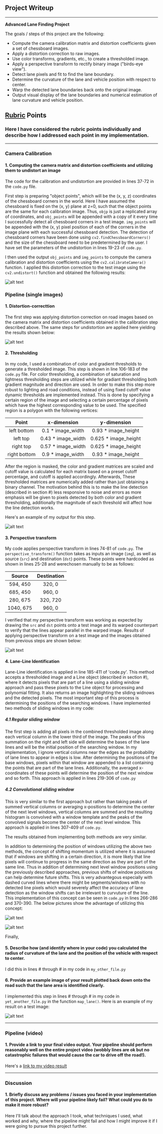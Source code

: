 ## Project Writeup

---

**Advanced Lane Finding Project**

The goals / steps of this project are the following:

* Compute the camera calibration matrix and distortion coefficients given a set of chessboard images.
* Apply a distortion correction to raw images.
* Use color transforms, gradients, etc., to create a thresholded image.
* Apply a perspective transform to rectify binary image ("birds-eye view").
* Detect lane pixels and fit to find the lane boundary.
* Determine the curvature of the lane and vehicle position with respect to center.
* Warp the detected lane boundaries back onto the original image.
* Output visual display of the lane boundaries and numerical estimation of lane curvature and vehicle position.

[//]: # (Image References)

[image1]: ./writeup_figures/undistort.jpg "Undistorted"
[image2]: ./test_images/test2.jpg "Road image"
[image3]: ./writeup_figures/undistort_test.jpg "Undistorted test"
[image4]: ./writeup_figures/thresholding.jpg "Thresholding"
[image5]: ./writeup_figures/per_trans.jpg "Perspective Transform"
[image6]: ./writeup_figures/line_find_momentum.jpg "Line finding with momentum"
[image7]: ./writeup_figures/line_find_no_momentum.jpg "Line finding without momentum"
[video1]: ./output_videos/project_video.mp4 "Video"

## [Rubric](https://review.udacity.com/#!/rubrics/571/view) Points

### Here I have considered the rubric points individually and describe how I addressed each point in my implementation.  

---

### Camera Calibration

#### 1. Computing the camera matrix and distortion coefficients and utilizing them to undistort an image

The code for the calibration and undistortion are provided in lines 37-72 in the `code.py` file.  

First step is preparing "object points", which will be the (x, y, z) coordinates of the chessboard corners in the world. Here I have assumed the chessboard is fixed on the (x, y) plane at z=0, such that the object points are the same for each calibration image.  Thus, `objp` is just a replicated array of coordinates, and `obj_points` will be appended with a copy of it every time I successfully detect all chessboard corners in a test image.  `img_points` will be appended with the (x, y) pixel position of each of the corners in the image plane with each successful chessboard detection. The detection of chessboard corners have been done using `cv2.findChessboardCorners()` and the size of the chessboard need to be predetermined by the user. I have set the parameters of the undistortion in lines 19-23 of `code.py`.

I then used the output `obj_points` and `img_points` to compute the camera calibration and distortion coefficients using the `cv2.calibrateCamera()` function.  I applied this distortion correction to the test image using the `cv2.undistort()` function and obtained the following results: 

![alt text][image1]

### Pipeline (single images)

#### 1. Distortion-correcttion

The first step was applying distortion correction on road images based on the camera matrix and distortion coefficients obtained in the calibration step described above. The same steps for undistortion are applied here yielding the results shown below:

![alt text][image3]

#### 2. Thresholding

In my code, I used a combination of color and gradient thresholds to generate a thresholded image. This step is shown in line 106-183 of the `code.py` file. For color thresholding, a combination of saturation and lightness thresholding steps are utilized while for gradiant thresholding both gradient magnitude and direction are used. In order to make this step more robust to lighting and road conditions, instead of using fixed cutoff value dynamic thresholds are implemented instead. This is done by specifying a certain region of the image and selecting a certain percentage of pixels which have the highest corresponding value to be used. The specified region is a polygon with the following vertices:

| Point        | x-dimension   | y-dimension |
|:-------------:|:-------------:|:-------------:|
| left bottom    | 0.1 * image_width    |   0.93 * image_height     |
| left top       | 0.43 * image_width   |   0.625 * image_height    |
| right top      | 0.57 * image_width   |   0.625 * image_height    |
| right bottom   | 0.9 * image_width    |   0.93 * image_height     |

After the region is masked, the color and gradient matrices are scaled and cutoff value is calculated for each matrix based on a preset cutoff percentage, and cutoff is applied accordingly. Afterwards, These thresholded matrices are numerically added rather than just obtaining a binary channel. The motivation behind this is to make the line detection (described in section #) less responsive to noise and errors as more emphasis will be given to pixels detected by both color and gradient thresholding, additionally the magnitude of each threshold will affect how the line detection works.

Here's an example of my output for this step. 

![alt text][image4]

#### 3. Perspective transform 

My code applies perspective transform in lines 74-81 of `code.py`. The `perspective_transform()` function takes as inputs an image (`img`), as well as source (`src`) and destination (`dst`) points. These points were hardcoded as shown in lines 25-28 and werechosen manually to be as follows:

| Source        | Destination   | 
|:-------------:|:-------------:| 
| 594, 450      | 320, 0        | 
| 685, 450      | 960, 0        |
| 280, 675      | 320, 720      |
| 1040, 675     | 960, 0        |

I verified that my perspective transform was working as expected by drawing the `src` and `dst` points onto a test image and its warped counterpart to verify that the lines appear parallel in the warped image. Results of applying perspective transform on a test image and the images obtained from previous steps are shown below:

![alt text][image5]

#### 4. Lane-Line Identification

Lane-Line identification is applied in line 185-411 of 'code.py'. This method accepts a thresholded image and a Line object (described in section #), where it detects pixels that are part of a line using a sliding window approach and pass these pixels to the Line object for processing and polynomial fitting. It also returns an image highlighting the sliding widnows and the detected pixels. The most important step of this process is determining the positions of the searching windows. I have implemented two methods of sliding windows in my code:

##### 4.1 Regular sliding window

The first step is adding all pixels in the combined thresholded image along each vertical column in the lower third of the image. The peaks of this summation on the right and left side will determine the bases of the lane lines and will be the initial position of the searching window. In my implementation, I ignore vertical columns near the edges as the probability of lane lines to appear in edges is low. After determining the positions of the base windows, pixels within that window are appended to a list containing the points that are part of the lane lines. Additionally, the averaged x-coordinates of these points will determine the position of the next window and so forth. This approach is applied in lines 219-306 of `code.py`

##### 4.2 Convolutional sliding window

This is very similar to the first approach but rather than taking peaks of summed vertical columns or averaging x-positions to determine the center of the next level windows, vertical columns are summed and the resulting histogram is convolved with a window template and the peaks of the convolved signals become the center of the next level window. This approach is applied in lines 307-409 of `code.py`.

The results obtained from implementing both methods are very similar.

In addition to determining the position of windows utilizing the above two methods, the concept of shifting momentum is utilized where it is assumed that if windows are shifting in a certain direction, it is more likely that line pixels will continue to progress in the same direction as they are part of the same line. Thus in addition of determining next level window positions using the previously described approaches, previous shifts of window positions can help determine future shifts. This is very advantegous especially with dashed curved lines where there might be segments/windows with no detected line pixels which would severely affect the accuracy of lane detection as the window shifts can be irrelevant to curvuture of the line. This implementation of this concept can be seen in `code.py` in lines 266-286 and 370-390. The below pictures show the advantage of utilizing this concept:

![alt text][image7]

![alt text][image6]

Finally, 

#### 5. Describe how (and identify where in your code) you calculated the radius of curvature of the lane and the position of the vehicle with respect to center.

I did this in lines # through # in my code in `my_other_file.py`

#### 6. Provide an example image of your result plotted back down onto the road such that the lane area is identified clearly.

I implemented this step in lines # through # in my code in `yet_another_file.py` in the function `map_lane()`.  Here is an example of my result on a test image:

![alt text][image6]

---

### Pipeline (video)

#### 1. Provide a link to your final video output.  Your pipeline should perform reasonably well on the entire project video (wobbly lines are ok but no catastrophic failures that would cause the car to drive off the road!).

Here's a [link to my video result](./project_video.mp4)

---

### Discussion

#### 1. Briefly discuss any problems / issues you faced in your implementation of this project.  Where will your pipeline likely fail?  What could you do to make it more robust?

Here I'll talk about the approach I took, what techniques I used, what worked and why, where the pipeline might fail and how I might improve it if I were going to pursue this project further.  
